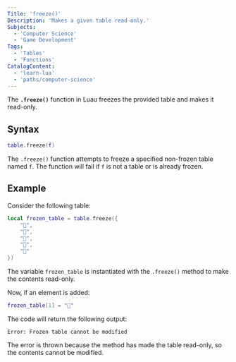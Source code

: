 ```yaml
---
Title: 'freeze()'
Description: 'Makes a given table read-only.'
Subjects:
  - 'Computer Science'
  - 'Game Development'
Tags:
  - 'Tables'
  - 'Functions'
CatalogContent:
  - 'learn-lua'
  - 'paths/computer-science'
---
```


The **`.freeze()`** function in Luau freezes the provided table and makes it read-only.

## Syntax

```lua
table.freeze(f)
```

The `.freeze()` function attempts to freeze a specified non-frozen table named `f`. The function will fail if `f` is not a table or is already frozen.

## Example

Consider the following table:

```lua
local frozen_table = table.freeze({
    "🍎",
    "🍌",
    "🍇",
    "🍓",
    "🍉"
})
```

The variable `frozen_table` is instantiated with the `.freeze()` method to make the contents read-only.

Now, if an element is added:

```lua
frozen_table[1] = "🍔"
```

The code will return the following output:

```shell
Error: Frozen table cannot be modified
```

The error is thrown because the method has made the table read-only, so the contents cannot be modified.
